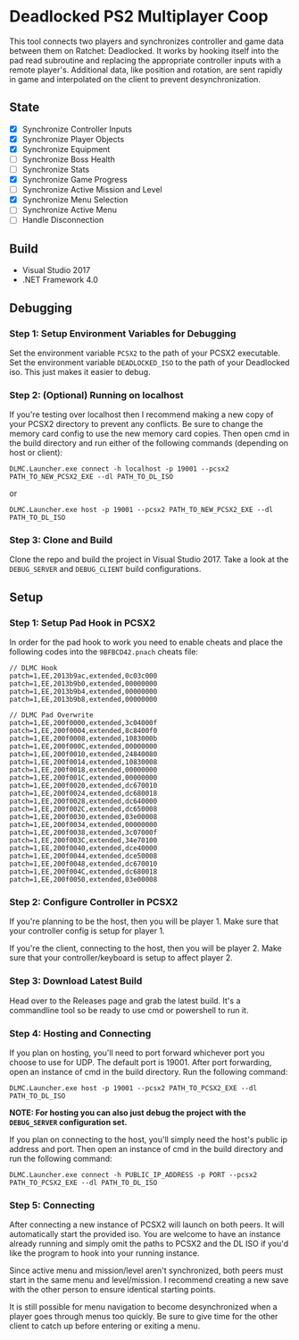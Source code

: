# Deadlocked PS2 Multiplayer Coop

This tool connects two players and synchronizes controller and game data between them on Ratchet: Deadlocked. It works by hooking itself into the pad read subroutine and replacing the appropriate controller inputs with a remote player's. Additional data, like position and rotation, are sent rapidly in game and interpolated on the client to prevent desynchronization.

## State

* [x] Synchronize Controller Inputs
* [x] Synchronize Player Objects
* [x] Synchronize Equipment
* [ ] Synchronize Boss Health
* [ ] Synchronize Stats
* [x] Synchronize Game Progress
* [ ] Synchronize Active Mission and Level
* [x] Synchronize Menu Selection
* [ ] Synchronize Active Menu
* [ ] Handle Disconnection

## Build

* Visual Studio 2017
* .NET Framework 4.0

## Debugging

### Step 1: Setup Environment Variables for Debugging

Set the environment variable `PCSX2` to the path of your PCSX2 executable. Set the environment variable `DEADLOCKED_ISO` to the path of your Deadlocked iso. This just makes it easier to debug.

### Step 2: (Optional) Running on localhost

If you're testing over localhost then I recommend making a new copy of your PCSX2 directory to prevent any conflicts. Be sure to change the memory card config to use the new memory card copies. Then open cmd in the build directory and run either of the following commands (depending on host or client):

`DLMC.Launcher.exe connect -h localhost -p 19001 --pcsx2 PATH_TO_NEW_PCSX2_EXE --dl PATH_TO_DL_ISO`

or

`DLMC.Launcher.exe host -p 19001 --pcsx2 PATH_TO_NEW_PCSX2_EXE --dl PATH_TO_DL_ISO`

### Step 3: Clone and Build

Clone the repo and build the project in Visual Studio 2017. Take a look at the `DEBUG_SERVER` and `DEBUG_CLIENT` build configurations.

## Setup

### Step 1: Setup Pad Hook in PCSX2

In order for the pad hook to work you need to enable cheats and place the following codes into the `9BFBCD42.pnach` cheats file:

```
// DLMC Hook
patch=1,EE,2013b9ac,extended,0c03c000
patch=1,EE,2013b9b0,extended,00000000
patch=1,EE,2013b9b4,extended,00000000
patch=1,EE,2013b9b8,extended,00000000

// DLMC Pad Overwrite
patch=1,EE,200f0000,extended,3c04000f
patch=1,EE,200f0004,extended,8c8400f0
patch=1,EE,200f0008,extended,1083000b
patch=1,EE,200f000C,extended,00000000
patch=1,EE,200f0010,extended,24840080
patch=1,EE,200f0014,extended,10830008
patch=1,EE,200f0018,extended,00000000
patch=1,EE,200f001C,extended,00000000
patch=1,EE,200f0020,extended,dc670010
patch=1,EE,200f0024,extended,dc680018
patch=1,EE,200f0028,extended,dc640000
patch=1,EE,200f002C,extended,dc650008
patch=1,EE,200f0030,extended,03e00008
patch=1,EE,200f0034,extended,00000000
patch=1,EE,200f0038,extended,3c07000f
patch=1,EE,200f003C,extended,34e70100
patch=1,EE,200f0040,extended,dce40000
patch=1,EE,200f0044,extended,dce50008
patch=1,EE,200f0048,extended,dc670010
patch=1,EE,200f004C,extended,dc680018
patch=1,EE,200f0050,extended,03e00008
```

### Step 2: Configure Controller in PCSX2

If you're planning to be the host, then you will be player 1. Make sure that your controller config is setup for player 1.

If you're the client, connecting to the host, then you will be player 2. Make sure that your controller/keyboard is setup to affect player 2.

### Step 3: Download Latest Build

Head over to the Releases page and grab the latest build. It's a commandline tool so be ready to use cmd or powershell to run it.

### Step 4: Hosting and Connecting

If you plan on hosting, you'll need to port forward whichever port you choose to use for UDP. The default port is 19001. After port forwarding, open an instance of cmd in the build directory. Run the following command:

`DLMC.Launcher.exe host -p 19001 --pcsx2 PATH_TO_PCSX2_EXE --dl PATH_TO_DL_ISO`

**NOTE: For hosting you can also just debug the project with the `DEBUG_SERVER` configuration set.**

If you plan on connecting to the host, you'll simply need the host's public ip address and port. Then open an instance of cmd in the build directory and run the following command:

`DLMC.Launcher.exe connect -h PUBLIC_IP_ADDRESS -p PORT --pcsx2 PATH_TO_PCSX2_EXE --dl PATH_TO_DL_ISO`

### Step 5: Connecting

After connecting a new instance of PCSX2 will launch on both peers. It will automatically start the provided iso. You are welcome to have an instance already running and simply omit the paths to PCSX2 and the DL ISO if you'd like the program to hook into your running instance.

Since active menu and mission/level aren't synchronized, both peers must start in the same menu and level/mission. I recommend creating a new save with the other person to ensure identical starting points.

It is still possible for menu navigation to become desynchronized when a player goes through menus too quickly. Be sure to give time for the other client to catch up before entering or exiting a menu.
